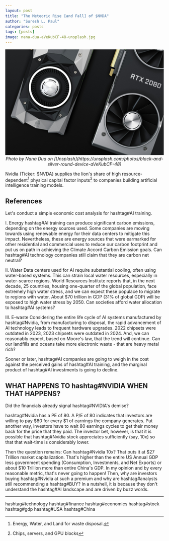```yaml
---
layout: post
title: "The Meteoric Rise [and Fall] of $NVDA"
author: "Suresh L. Paul"
categories: posts
tags: [posts]
image: nana-dua-aVeKubCF-48-unsplash.jpg
---
```



<p align="center">
  <img src="/assets/img/nana-dua-aVeKubCF-48-unsplash.jpg" alt="Photo by Nana Dua on Unsplash" />
  <br>
  <em>Photo by Nana Dua on [Unsplash](https://unsplash.com/photos/black-and-silver-round-device-aVeKubCF-48)</em>
</p>


Nvidia (Ticker: $NVDA) supplies the lion's share of high resource-dependent[^1] physical capital factor inputs[^2] to companies building artificial intelligence training models. 


## References

[^1]: Energy, Water, and Land for waste disposal.
[^2]: Chips, servers, and GPU blocks


Let's conduct a simple economic cost analysis for hashtag#AI training.

I. Energy
hashtag#AI training can produce significant carbon emissions, depending on the energy sources used. Some companies are moving towards using renewable energy for their data centers to mitigate this impact. Nevertheless, these are energy sources that were earmarked for other residential and commercial uses to reduce our carbon footprint and put us on path in achieving the Climate Accord Carbon Emission goals. Can hashtag#AI technology companies still claim that they are carbon net neutral?

II. Water
Data centers used for AI require substantial cooling, often using water-based systems. This can strain local water resources, especially in water-scarce regions. World Resources Institute reports that, in the next decade, 25 countries, housing one-quarter of the global population, face extremely high water stress, and we can expect these populace to migrate to regions with water. About $70 trillion in GDP (31% of global GDP) will be exposed to high water stress by 2050. Can societies afford water allocation to hashtag#AI systems?

III. E-waste
Considering the entire life cycle of AI systems manufactured by hashtag#Nvidia, from manufacturing to disposal, the rapid advancement of AI technology leads to frequent hardware upgrades. 2022 chipsets were outdated in 2023, 2023 chipsets were outdated in 2024. And, we can reasonably expect, based on Moore's law, that the trend will continue. Can our landfills and oceans take more electronic waste - that are heavy metal rich?

Sooner or later, hashtag#AI companies are going to weigh in the cost against the perceived gains of hashtag#AI training, and the marginal product of hashtag#AI investments is going to decline. 

WHAT HAPPENS TO hashtag#NVIDIA WHEN THAT HAPPENS?
---
Did the financials already signal hashtag#NVIDIA's demise?

hashtag#Nvidia has a PE of 80. A P/E of 80 indicates that investors are willing to pay $80 for every $1 of earnings the company generates. Put another way, investors have to wait 80 earnings cycles to get their money back for the price that they paid. The investor bet, however, is that it is possible that hashtag#Nvidia stock appreciates sufficiently (say, 10x) so that that wait-time is considerably lower. 

Then the question remains: Can hashtag#Nvidia 10x? That puts it at $27 Trillion market capitalization. That's higher than the entire US Annual GDP less government spending (Consumption, Investments, and Net Exports) or about $10 Trillion more than entire China's GDP. In my opinion and by every reasonable metric, that's never going to happen! Then, why are investors buying hashtag#Nvidia at such a premium and why are hashtag#analysts still recommending a hashtag#BUY? In a nutshell, it is because they don't understand the hashtag#AI landscape and are driven by buzz words.

---
hashtag#technology hashtag#finance hashtag#economics hashtag#stock hashtag#gdp hashtag#USA hashtag#China